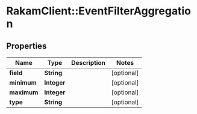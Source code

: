 # RakamClient::EventFilterAggregation

## Properties
Name | Type | Description | Notes
------------ | ------------- | ------------- | -------------
**field** | **String** |  | [optional] 
**minimum** | **Integer** |  | [optional] 
**maximum** | **Integer** |  | [optional] 
**type** | **String** |  | [optional] 


